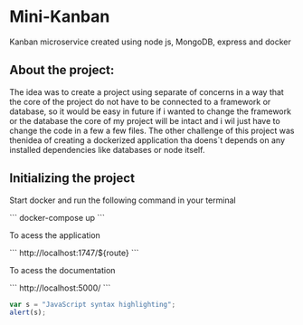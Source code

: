 # Mini-Kanban
Kanban microservice created using node js, MongoDB, express and docker

<h2>About the project:</h2>
<p>The idea was to create a project using separate of concerns in a way that the core of the project do not have to be connected to a framework or database, so it would be easy in future if i wanted to change the framework or the database the core of my project will be intact and i wil just have to change the code in a few a few files. The other challenge of this project was thenidea of creating a dockerized application tha doens´t depends on any installed dependencies like databases or node itself.</p>

<h2>Initializing the project</h2>
<p>Start docker and run the following command in your terminal</p>
```
docker-compose up
```

<p>To acess the application</p>
```
  http://localhost:1747/${route}
```

<p>To acess the documentation</p>
```
http://localhost:5000/
```

```javascript
var s = "JavaScript syntax highlighting";
alert(s);
```
